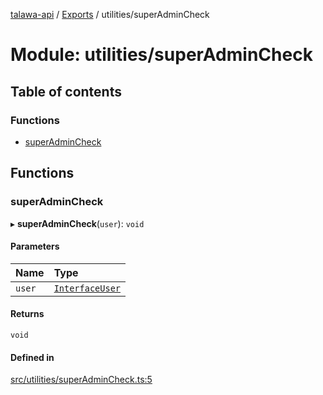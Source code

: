 [talawa-api](../README.md) / [Exports](../modules.md) / utilities/superAdminCheck

# Module: utilities/superAdminCheck

## Table of contents

### Functions

- [superAdminCheck](utilities_superAdminCheck.md#superadmincheck)

## Functions

### superAdminCheck

▸ **superAdminCheck**(`user`): `void`

#### Parameters

| Name | Type |
| :------ | :------ |
| `user` | [`InterfaceUser`](../interfaces/models_User.InterfaceUser.md) |

#### Returns

`void`

#### Defined in

[src/utilities/superAdminCheck.ts:5](https://github.com/PalisadoesFoundation/talawa-api/blob/fa10711/src/utilities/superAdminCheck.ts#L5)

